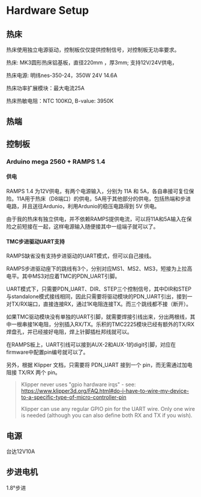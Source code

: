 # Hardware Setup

## 热床

热床使用独立电源驱动，控制板仅仅提供控制信号，对控制板无功率要求。

热床: MK3圆形热床铝基板，直径220mm ，厚3mm; 支持12V/24V供电，

热床电源: 明纬nes-350-24，350W 24V 14.6A

热床功率扩展模块：最大电流25A

热床热敏电阻：NTC 100KΩ, B-value: 3950K

## 热端

## 控制板

### Arduino mega 2560 + RAMPS 1.4

#### 供电

RAMPS 1.4 为12V供电，有两个电源输入，分别为 11A 和 5A，各自串接可复位保险。11A用于热床（D8端口）的供电，5A用于其他部分的供电，包括热端和步进电路，并且送往Ardunio，利用Ardunio的稳压电路得到 5V 供电。

由于我的热床有独立供电，并不依赖RAMPS提供电流，可以将11A和5A输入在保险之前短接在一起，这样电源输入随便接其中一组端子就可以了。

#### TMC步进驱动UART支持

RAMPS缺省没有支持步进驱动的UART模式，但可以自己接线。

RAMPS步进驱动座下的跳线有3个，分别对应MS1、MS2、MS3，短接为上拉高电平。其中MS3对应着TMC的PDN_UART引脚。

UART模式下，只需要PDN_UART、DIR、STEP三个控制信号，其中DIR和STEP与standalone模式接线相同，因此只需要将驱动模块的PDN_UART引出，接到一对TX/RX端口，直接连接RX，通过1K电阻连接TX。而三个跳线都不接（断开）。

如果TMC驱动模块没有单独的UART引脚，就需要焊接引线出来，分出两根线，其中一根串接1K电阻，分别插入RX/TX。乐积的TMC2225模块已经有额外的TX/RX焊盘孔，并已经接好电阻，焊上针脚插杜邦线就可以。

在RAMPS板上，UART引线可以接到AUX-2和AUX-1的digit引脚，对应在firmware中配置pin编号就可以了。

另外，根据 Klipper 文档，只需要将 PDN_UART 接到一个 pin，而无需通过加电阻接 TX/RX 两个 pin。

> Klipper never uses "gpio hardware irqs" - see: <https://www.klipper3d.org/FAQ.html#do-i-have-to-wire-my-device-to-a-specific-type-of-micro-controller-pin>
>
> Klipper can use any regular GPIO pin for the UART wire. Only one wire is needed (although you can also define both RX and TX if you wish).

## 电源

台达12V10A

## 步进电机

1.8°步进

